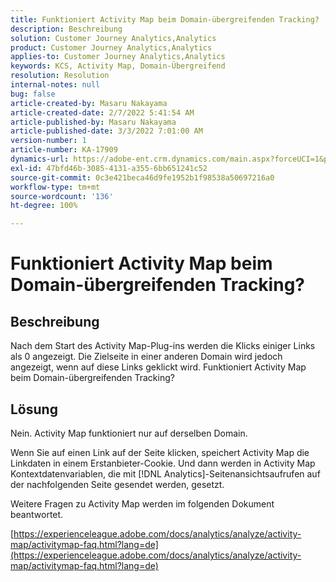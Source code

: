 ```yaml
---
title: Funktioniert Activity Map beim Domain-übergreifenden Tracking?
description: Beschreibung
solution: Customer Journey Analytics,Analytics
product: Customer Journey Analytics,Analytics
applies-to: Customer Journey Analytics,Analytics
keywords: KCS, Activity Map, Domain-Übergreifend
resolution: Resolution
internal-notes: null
bug: false
article-created-by: Masaru Nakayama
article-created-date: 2/7/2022 5:41:54 AM
article-published-by: Masaru Nakayama
article-published-date: 3/3/2022 7:01:00 AM
version-number: 1
article-number: KA-17909
dynamics-url: https://adobe-ent.crm.dynamics.com/main.aspx?forceUCI=1&pagetype=entityrecord&etn=knowledgearticle&id=a7d676a3-d887-ec11-93b0-002248083412
exl-id: 47bfd46b-3085-4131-a355-6bb651241c52
source-git-commit: 0c3e421beca46d9fe1952b1f98538a50697216a0
workflow-type: tm+mt
source-wordcount: '136'
ht-degree: 100%

---
```


# Funktioniert Activity Map beim Domain-übergreifenden Tracking?

## Beschreibung

Nach dem Start des Activity Map-Plug-ins werden die Klicks einiger Links als 0 angezeigt. Die Zielseite in einer anderen Domain wird jedoch angezeigt, wenn auf diese Links geklickt wird. Funktioniert Activity Map beim Domain-übergreifenden Tracking?

## Lösung


Nein. Activity Map funktioniert nur auf derselben Domain.

Wenn Sie auf einen Link auf der Seite klicken, speichert Activity Map die Linkdaten in einem Erstanbieter-Cookie. Und dann werden in Activity Map Kontextdatenvariablen, die mit [!DNL Analytics]-Seitenansichtsaufrufen auf der nachfolgenden Seite gesendet werden, gesetzt.

Weitere Fragen zu Activity Map werden im folgenden Dokument beantwortet.

[https://experienceleague.adobe.com/docs/analytics/analyze/activity-map/activitymap-faq.html?lang=de](https://experienceleague.adobe.com/docs/analytics/analyze/activity-map/activitymap-faq.html?lang=de)
